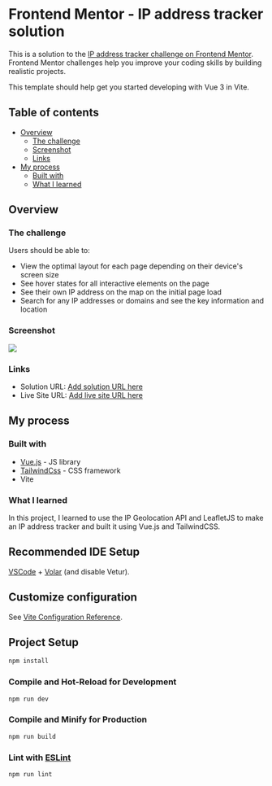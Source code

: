 # Frontend Mentor - IP address tracker solution

This is a solution to the [IP address tracker challenge on Frontend Mentor](https://www.frontendmentor.io/challenges/ip-address-tracker-I8-0yYAH0). Frontend Mentor challenges help you improve your coding skills by building realistic projects.

This template should help get you started developing with Vue 3 in Vite.

## Table of contents

- [Overview](#overview)
  - [The challenge](#the-challenge)
  - [Screenshot](#screenshot)
  - [Links](#links)
- [My process](#my-process)
  - [Built with](#built-with)
  - [What I learned](#what-i-learned)

## Overview

### The challenge

Users should be able to:

- View the optimal layout for each page depending on their device's screen size
- See hover states for all interactive elements on the page
- See their own IP address on the map on the initial page load
- Search for any IP addresses or domains and see the key information and location

### Screenshot

![](../%20Ip%20Address%20Tracker.png)

### Links

- Solution URL: [Add solution URL here](https://github.com/monky6503/ipAddressTrack)
- Live Site URL: [Add live site URL here](https://monky6503.github.io/ipAddressTrack/)

## My process

### Built with

- [Vue.js](https://vuejs.org/) - JS library
- [TailwindCss](https://tailwindcss.com/) - CSS framework
- Vite

### What I learned

In this project, I learned to use the IP Geolocation API and LeafletJS to make an IP address tracker and built it using Vue.js and TailwindCSS.

## Recommended IDE Setup

[VSCode](https://code.visualstudio.com/) + [Volar](https://marketplace.visualstudio.com/items?itemName=Vue.volar) (and disable Vetur).

## Customize configuration

See [Vite Configuration Reference](https://vitejs.dev/config/).

## Project Setup

```sh
npm install
```

### Compile and Hot-Reload for Development

```sh
npm run dev
```

### Compile and Minify for Production

```sh
npm run build
```

### Lint with [ESLint](https://eslint.org/)

```sh
npm run lint
```
